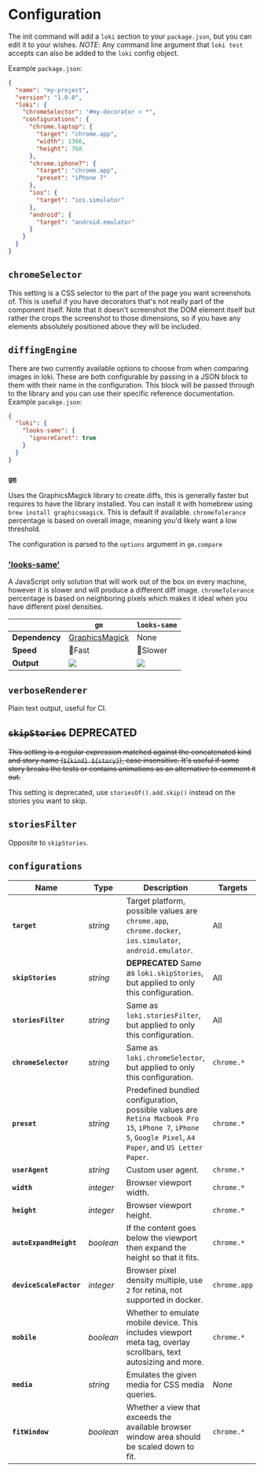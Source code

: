 # Configuration

The init command will add a `loki` section to your `package.json`, but you can edit it to your wishes. _NOTE_: Any command line argument that `loki test` accepts can also be added to the `loki` config object.

Example `package.json`:

```json
{
  "name": "my-project",
  "version": "1.0.0",
  "loki": {
    "chromeSelector": "#my-decorator > *",
    "configurations": {
      "chrome.laptop": {
        "target": "chrome.app",
        "width": 1366,
        "height": 768
      },
      "chrome.iphone7": {
        "target": "chrome.app",
        "preset": "iPhone 7"
      },
      "ios": {
        "target": "ios.simulator"
      },
      "android": {
        "target": "android.emulator"
      }
    }
  }
}
```

## `chromeSelector`

This setting is a CSS selector to the part of the page you want screenshots of. This is useful if you have decorators that's not really part of the component itself. Note that it doesn't screenshot the DOM element itself but rather the crops the screenshot to those dimensions, so if you have any elements absolutely positioned above they will be included.

## `diffingEngine`

There are two currently available options to choose from when comparing images in loki. These are both configurable by passing in a JSON block to them with their name in the configuration. This block will be passed through to the library and you can use their specific reference documentation. Example `pacakge.json`:

```json
{
  "loki": {
    "looks-same": {
      "ignoreCaret": true
    }
  }
}
```

### [`gm`](https://github.com/aheckmann/gm)


Uses the GraphicsMagick library to create diffs, this is generally faster but requires to have the library installed. You can install it with homebrew using `brew install graphicsmagick`. This is default if available. `chromeTolerance` percentage is based on overall image, meaning you'd likely want a low threshold.

The configuration is parsed to the `options` argument in `gm.compare`

### ['looks-same'](https://github.com/gemini-testing/looks-same)

A JavaScript only solution that will work out of the box on every machine, however it is slower and will produce a different diff image. `chromeTolerance` percentage is based on neighboring pixels which makes it ideal when you have different pixel densities.

|                | `gm`                                            | `looks-same`             |
| -------------- | ----------------------------------------------- | ------------------------ |
| **Dependency** | [GraphicsMagick](http://www.graphicsmagick.org) | None                     |
| **Speed**      | 🏃Fast                                          | 🚶Slower                 |
| **Output**     | ![](gm-diff.png)                                | ![](looks-same-diff.png) |

## `verboseRenderer`

Plain text output, useful for CI.

## ~~`skipStories`~~ **DEPRECATED**

~~This setting is a regular expression matched against the concatenated kind and story name (`${kind} ${story}`), case insensitive. It's useful if some story breaks the tests or contains animations as an alternative to comment it out.~~

This setting is deprecated, use `storiesOf().add.skip()` instead on the stories you want to skip.

## `storiesFilter`

Opposite to `skipStories`.

## `configurations`

| Name                    | Type      | Description                                                                                                                                               | Targets      |
| ----------------------- | --------- | --------------------------------------------------------------------------------------------------------------------------------------------------------- | ------------ |
| **`target`**            | _string_  | Target platform, possible values are `chrome.app`, `chrome.docker`, `ios.simulator`, `android.emulator`.                                                  | All          |
| **`skipStories`**       | _string_  | **DEPRECATED** Same as `loki.skipStories`, but applied to only this configuration.                                                                        | All          |
| **`storiesFilter`**     | _string_  | Same as `loki.storiesFilter`, but applied to only this configuration.                                                                                     | All          |
| **`chromeSelector`**    | _string_  | Same as `loki.chromeSelector`, but applied to only this configuration.                                                                                    | `chrome.*`   |
| **`preset`**            | _string_  | Predefined bundled configuration, possible values are `Retina Macbook Pro 15`, `iPhone 7`, `iPhone 5`, `Google Pixel`, `A4 Paper`, and `US Letter Paper`. | `chrome.*`   |
| **`userAgent`**         | _string_  | Custom user agent.                                                                                                                                        | `chrome.*`   |
| **`width`**             | _integer_ | Browser viewport width.                                                                                                                                   | `chrome.*`   |
| **`height`**            | _integer_ | Browser viewport height.                                                                                                                                  | `chrome.*`   |
| **`autoExpandHeight`**  | _boolean_ | If the content goes below the viewport then expand the height so that it fits.                                                                            | `chrome.*`   |
| **`deviceScaleFactor`** | _integer_ | Browser pixel density multiple, use `2` for retina, not supported in docker.                                                                              | `chrome.app` |
| **`mobile`**            | _boolean_ | Whether to emulate mobile device. This includes viewport meta tag, overlay scrollbars, text autosizing and more.                                          | `chrome.*`   |
| **`media`**             | _string_  | Emulates the given media for CSS media queries.                                                                                                           | _None_       |
| **`fitWindow`**         | _boolean_ | Whether a view that exceeds the available browser window area should be scaled down to fit.                                                               | `chrome.*`   |
